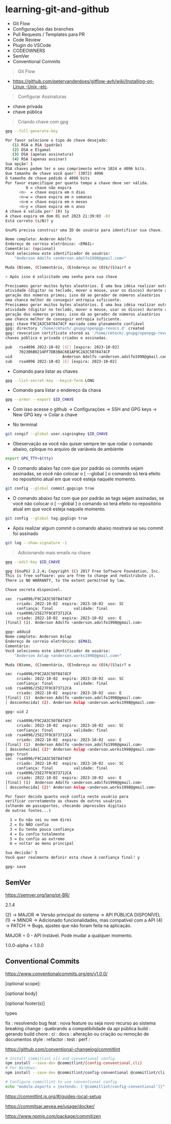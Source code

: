 # learning-git-and-github

- Git Flow
- Configurações das branches
- Pull Requests / Templates para PR
- Code Review
- Plugin do VSCode
- CODEOWNERS
- SemVer
- Conventional Commits

> Git Flow

- https://github.com/petervanderdoes/gitflow-avh/wiki/Installing-on-Linux,-Unix,-etc.

> Configurar Assinaturas

- chave privada
- chave pública

> Criando chave com gpg

```bash
gpg --full-generate-key

Por favor selecione o tipo de chave desejado:
   (1) RSA e RSA (padrão)
   (2) DSA e Elgamal
   (3) DSA (apenas assinatura)
   (4) RSA (apenas assinar)
Sua opção? 1
RSA chaves podem ter o seu comprimento entre 1024 e 4096 bits.
Que tamanho de chave você quer? (3072) 4096
O tamanho de chave pedido é 4096 bits
Por favor especifique por quanto tempo a chave deve ser válida.
         0 = chave não expira
      <n>  = chave expira em n dias
      <n>w = chave expira em n semanas
      <n>m = chave expira em n meses
      <n>y = chave expira em n anos
A chave é valida por? (0) 1y
A chave expira em dom 01 out 2023 21:39:03 -03
Está correto (s/N)? y

GnuPG precisa construir uma ID de usuário para identificar sua chave.

Nome completo: Anderon Adolfo
Endereço de correio eletrônico: <EMAIL>
Comentário: (opcional)
Você selecionou este identificador de usuário:
    "Anderson Adolfo <anderson.adolfo1998@gmail.com>"

Muda (N)ome, (C)omentário, (E)ndereço ou (O)k/(S)air? o

> Após isso é solicitado uma senha para sua chave

Precisamos gerar muitos bytes aleatórios. É uma boa idéia realizar outra
atividade (digitar no teclado, mover o mouse, usar os discos) durante a
geração dos números primos; isso dá ao gerador de números aleatórios
uma chance melhor de conseguir entropia suficiente.
Precisamos gerar muitos bytes aleatórios. É uma boa idéia realizar outra
atividade (digitar no teclado, mover o mouse, usar os discos) durante a
geração dos números primos; isso dá ao gerador de números aleatórios
uma chance melhor de conseguir entropia suficiente.
gpg: chave F9C2A3C5078474CF marcada como plenamente confiável
gpg: directory '/home/cmtech/.gnupg/openpgp-revocs.d' created
gpg: revocation certificate stored as '/home/cmtech/.gnupg/openpgp-revocs.d/702306B0214FF7DB3BAC681AF9C2A3C5078474CF.rev'
chaves pública e privada criadas e assinadas.

pub   rsa4096 2022-10-02 [SC] [expira: 2023-10-02]
      702306B0214FF7DB3BAC681AF9C2A3C5078474CF
uid                      Anderson Adolfo <anderson.adolfo1998@gmail.com>
sub   rsa4096 2022-10-02 [E] [expira: 2023-10-02]

```

- Comando para listar as chaves

```bash
gpg --list-secret-key --keyid-form LONG
```

- Comando para listar o endereço da chava

```bash
gpg --armor --export $ID_CHAVE
```

- Com isso acesse o github
  -> Configurações
  -> SSH and GPG keys
  -> New GPG key
  -> Colar a chave

- No terminal

```bash
git congif --global user.signingkey $ID_CHAVE
```

- Obeservação se você não quiser sempre ter que rodar o comando abaixo, cploque no arquivo de variáveis de ambiente

```bash
export GPG_TTY=$(tty)
```

- O comando abaixo faz com que por padrão os commits sejam assinadas, se você não colocar o [ --global ] o comando só terá efeito no repositório atual em que você esteja naquele momento.

```bash
git config --global commit.gpgsign true
```

- O comando abaixo faz com que por padrão as tags sejam assinadas, se você não colocar o [ --global ] o comando só terá efeito no repositório atual em que você esteja naquele momento.

```bash
git config --global tag.gpgSign true
```

- Após realizar algum commit o comando abaixo mostrará se seu commit foi assinado

```bash
git log --show-signature -1
```

> Adicionando mais emails na chave

```bash
gpg --edit-key $ID_CHAVE
```

```bash
gpg (GnuPG) 2.2.4; Copyright (C) 2017 Free Software Foundation, Inc.
This is free software: you are free to change and redistribute it.
There is NO WARRANTY, to the extent permitted by law.

Chave secreta disponível.

sec  rsa4096/F9C2A3C5078474CF
     criado: 2022-10-02  expira: 2023-10-02  uso: SC
     confiança: final         validade: final
ssb  rsa4096/25E27F9C873712CA
     criado: 2022-10-02  expira: 2023-10-02  uso: E
[final] (1). Anderson Adolfo <anderson.adolfo1998@gmail.com>

gpg> adduid
Nome completo: Anderson Aslap
Endereço de correio eletrônico: $EMAIL
Comentário:
Você selecionou este identificador de usuário:
    "Anderson Aslap <anderson.works1998@gmail.com>"

Muda (N)ome, (C)omentário, (E)ndereço ou (O)k/(S)air? o

sec  rsa4096/F9C2A3C5078474CF
     criado: 2022-10-02  expira: 2023-10-02  uso: SC
     confiança: final         validade: final
ssb  rsa4096/25E27F9C873712CA
     criado: 2022-10-02  expira: 2023-10-02  uso: E
[final] (1)  Anderson Adolfo <anderson.adolfo1998@gmail.com>
[ desconhecida] (2). Anderson Aslap <anderson.works1998@gmail.com>

gpg> uid 2

sec  rsa4096/F9C2A3C5078474CF
     criado: 2022-10-02  expira: 2023-10-02  uso: SC
     confiança: final         validade: final
ssb  rsa4096/25E27F9C873712CA
     criado: 2022-10-02  expira: 2023-10-02  uso: E
[final] (1)  Anderson Adolfo <anderson.adolfo1998@gmail.com>
[ desconhecida] (2)* Anderson Aslap <anderson.works1998@gmail.com>
gpg> trust
sec  rsa4096/F9C2A3C5078474CF
     criado: 2022-10-02  expira: 2023-10-02  uso: SC
     confiança: final         validade: final
ssb  rsa4096/25E27F9C873712CA
     criado: 2022-10-02  expira: 2023-10-02  uso: E
[final] (1)  Anderson Adolfo <anderson.adolfo1998@gmail.com>
[ desconhecida] (2)* Anderson Aslap <anderson.works1998@gmail.com>

Por favor decida quanto você confia neste usuário para
verificar corretamente as chaves de outros usuários
(olhando em passaportes, checando impressões digitais
de outras fontes...)

  1 = Eu não sei ou nem direi
  2 = Eu NÃO confio
  3 = Eu tenho pouca confiança
  4 = Eu confio totalmente
  5 = Eu confio ao extremo
  m = voltar ao menu principal

Sua decisão? 5
Você quer realmente definir esta chave à confiança final? y

gpg> save
```

## SemVer

https://semver.org/lang/pt-BR/

2.1.4

(2) -> MAJOR => Versão principal do sistema -> API PÚBLICA DISPONÍVEL
(1) -> MINOR -> Adicionado funcionalidades, mas compatível com a API
(4) -> PATCH -> Bugs, ajustes que não foram feita na aplicação.

MAJOR = 0 - API Instável. Pode mudar a qualquer momento.

1.0.0-alpha < 1.0.0

## Conventional Commits

https://www.conventionalcommits.org/en/v1.0.0/

<type>[optional scope]: <description>

[optional body]

[optional footer(s)]

types

fix : resolvendo bug
feat : nova feature ou seja novo recurso ao sistema
breaking change : quebrando a compatibilidade da api pública
build : gerando build
chore :
ci :
docs : alteração ou criação ou remoção de documentos
style :
refactor :
test :
perf :

https://github.com/conventional-changelog/commitlint

```bash
# Install commitlint cli and conventional config
npm install --save-dev @commitlint/{config-conventional,cli}
# For Windows:
npm install --save-dev @commitlint/config-conventional @commitlint/cli

# Configure commitlint to use conventional config
echo "module.exports = {extends: ['@commitlint/config-conventional']}" > commitlint.config.js
```

https://commitlint.js.org/#/guides-local-setup

https://commitsar.aevea.ee/usage/docker/

https://www.npmjs.com/package/commitizen
